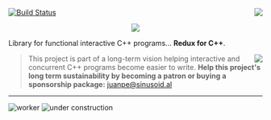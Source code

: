 [![Build Status](https://travis-ci.org/arximboldi/lager.svg?branch=master)](https://travis-ci.org/arximboldi/lager)
<a href="https://sinusoid.al"><img align="right" src="https://cdn.rawgit.com/arximboldi/immer/355a113782aedc2ea22463444014809269c2376d/doc/_static/sinusoidal-badge.svg"></a>

<p align="center">
  <img src="https://cdn.rawgit.com/arximboldi/lager/ccb5a1c8/resources/logo-front.svg">
</p>

Library for functional interactive C++ programs... **Redux for C++**.

> <a href="https://www.patreon.com/sinusoidal">
>     <img align="right" src="https://cdn.rawgit.com/arximboldi/immer/master/doc/_static/patreon.svg">
> </a>
>
> This project is part of a long-term vision helping interactive and
> concurrent C++ programs become easier to write. **Help this project's
> long term sustainability by becoming a patron or buying a
> sponsorship package:** juanpe@sinusoid.al

----

![worker](http://www.textfiles.com/underconstruction/CaCapeCanaveralHangar2256construction.gif)
![under construction](http://www.textfiles.com/underconstruction/ininterlinksyouthunder_constructionA.gif)
